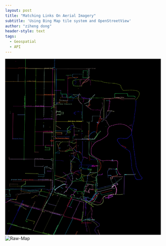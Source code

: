 ```yaml
---
layout: post
title: "Matching Links On Aerial Imagery"
subtitle: 'Using Bing Map tile system and OpenStreetView'
author: "ziheng dong"
header-style: text
tags:
  - Geospatial
  - API
---
```

![Links](https://raw.githubusercontent.com/imdonnie/img/master/links.jpg)
![Raw-Map](https://raw.githubusercontent.com/imdonnie/img/master/aerial_NU_20.jpeg) 
